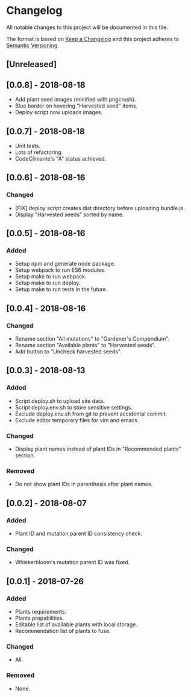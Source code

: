 # Changelog
All notable changes to this project will be documented in this file.

The format is based on [Keep a Changelog](http://keepachangelog.com/en/1.0.0/)
and this project adheres to [Semantic Versioning](http://semver.org/spec/v2.0.0.html).

## [Unreleased]

## [0.0.8] - 2018-08-18
- Add plant seed images (minified with pngcrush).
- Blue border on hovering "Harvested seed" items.
- Deploy script now uploads images.

## [0.0.7] - 2018-08-18
- Unit tests.
- Lots of refactoring.
- CodeClimante's "A" status achieved.

## [0.0.6] - 2018-08-16
### Changed
- [FIX] deploy script creates dist directory before uploading bundle.js.
- Display "Harvested seeds" sorted by name.

## [0.0.5] - 2018-08-16
### Added
- Setup npm and generate node package.
- Setup webpack to run ES6 modules.
- Setup make to run webpack.
- Setup make to run deploy.
- Setup make to run tests in the future.

## [0.0.4] - 2018-08-16
### Changed
- Rename section "All mutations" to "Gardener's Compendium".
- Rename section "Available plants" to "Harvested seeds".
- Add button to "Uncheck harvested seeds".

## [0.0.3] - 2018-08-13
### Added
- Script deploy.sh to upload site data.
- Script deploy.env.sh to store sensitive settings.
- Exclude deploy.env.sh from git to prevent accidental commit.
- Exclude editor temporary files for vim and emacs.

### Changed
- Display plant names instead of plant IDs in "Recommended plants" section.

### Removed
- Do not show plant IDs in parenthesis after plant names.

## [0.0.2] - 2018-08-07
### Added
- Plant ID and mutation parent ID consistency check.

### Changed
- Whiskerbloom's mutation parent ID was fixed.

## [0.0.1] - 2018-07-26
### Added
- Plants requirements.
- Plants propabilities.
- Editable list of available plants with local storage.
- Recommendation list of plants to fuse.

### Changed
- All.

### Removed
- None.

